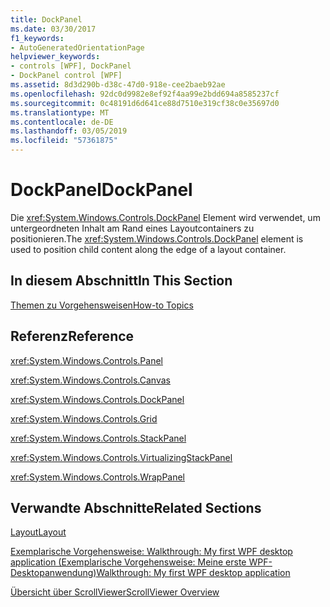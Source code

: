 ```yaml
---
title: DockPanel
ms.date: 03/30/2017
f1_keywords:
- AutoGeneratedOrientationPage
helpviewer_keywords:
- controls [WPF], DockPanel
- DockPanel control [WPF]
ms.assetid: 8d3d290b-d38c-47d0-918e-cee2baeb92ae
ms.openlocfilehash: 92dc0d9982e8ef92f4aa99e2bdd694a8585237cf
ms.sourcegitcommit: 0c48191d6d641ce88d7510e319cf38c0e35697d0
ms.translationtype: MT
ms.contentlocale: de-DE
ms.lasthandoff: 03/05/2019
ms.locfileid: "57361875"
---
```

# <a name="dockpanel"></a><span data-ttu-id="04489-102">DockPanel</span><span class="sxs-lookup"><span data-stu-id="04489-102">DockPanel</span></span>
<span data-ttu-id="04489-103">Die <xref:System.Windows.Controls.DockPanel> Element wird verwendet, um untergeordneten Inhalt am Rand eines Layoutcontainers zu positionieren.</span><span class="sxs-lookup"><span data-stu-id="04489-103">The <xref:System.Windows.Controls.DockPanel> element is used to position child content along the edge of a layout container.</span></span>  
  
## <a name="in-this-section"></a><span data-ttu-id="04489-104">In diesem Abschnitt</span><span class="sxs-lookup"><span data-stu-id="04489-104">In This Section</span></span>  
 [<span data-ttu-id="04489-105">Themen zu Vorgehensweisen</span><span class="sxs-lookup"><span data-stu-id="04489-105">How-to Topics</span></span>](dockpanel-how-to-topics.md)  
  
## <a name="reference"></a><span data-ttu-id="04489-106">Referenz</span><span class="sxs-lookup"><span data-stu-id="04489-106">Reference</span></span>  
 <xref:System.Windows.Controls.Panel>  
  
 <xref:System.Windows.Controls.Canvas>  
  
 <xref:System.Windows.Controls.DockPanel>  
  
 <xref:System.Windows.Controls.Grid>  
  
 <xref:System.Windows.Controls.StackPanel>  
  
 <xref:System.Windows.Controls.VirtualizingStackPanel>  
  
 <xref:System.Windows.Controls.WrapPanel>  
  
## <a name="related-sections"></a><span data-ttu-id="04489-107">Verwandte Abschnitte</span><span class="sxs-lookup"><span data-stu-id="04489-107">Related Sections</span></span>  
 [<span data-ttu-id="04489-108">Layout</span><span class="sxs-lookup"><span data-stu-id="04489-108">Layout</span></span>](../advanced/layout.md)  
  
 [<span data-ttu-id="04489-109">Exemplarische Vorgehensweise: Walkthrough: My first WPF desktop application (Exemplarische Vorgehensweise: Meine erste WPF-Desktopanwendung)</span><span class="sxs-lookup"><span data-stu-id="04489-109">Walkthrough: My first WPF desktop application</span></span>](../getting-started/walkthrough-my-first-wpf-desktop-application.md)  
  
 [<span data-ttu-id="04489-110">Übersicht über ScrollViewer</span><span class="sxs-lookup"><span data-stu-id="04489-110">ScrollViewer Overview</span></span>](scrollviewer-overview.md)
